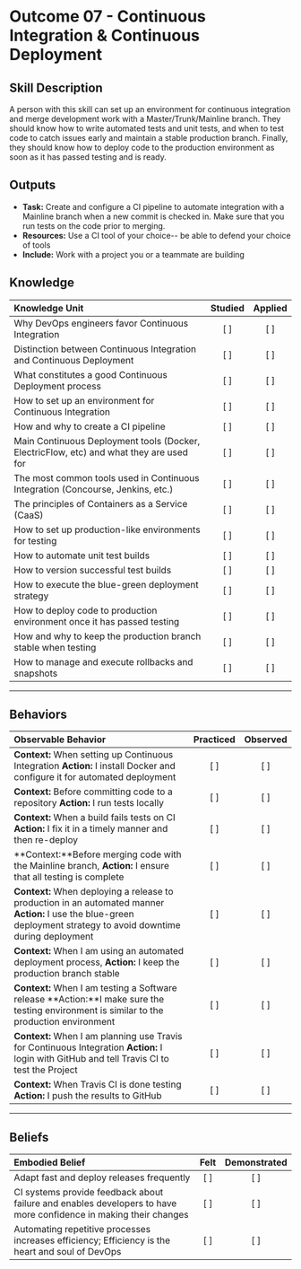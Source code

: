 # Outcome 07 - Continuous Integration & Continuous Deployment

Skill Description
-----------------
A person with this skill can set up an environment for continuous integration and merge development work with a Master/Trunk/Mainline branch. They should know how to write automated tests and unit tests, and when to test code to catch issues early and maintain a stable production branch. Finally, they should know how to deploy code to the production environment as soon as it has passed testing and is ready. 


Outputs
-------
- **Task:** Create and configure a CI pipeline to automate integration with a Mainline branch when a new commit is checked in. Make sure that you run tests on the code prior to merging. 
- **Resources:** Use a CI tool of your choice-- be able to defend your choice of tools
- **Include:** Work with a project you or a teammate are building


## **Knowledge**

| Knowledge Unit   |      Studied      | Applied |
|:-----------------|:-----------------:|:---------:|
| Why DevOps engineers favor Continuous Integration | [ ] | [ ] |
| Distinction between Continuous Integration and Continuous Deployment | [ ] | [ ] |
| What constitutes a good Continuous Deployment process | [ ] | [ ] |
| How to set up an environment for Continuous Integration  | [ ] | [ ] |
| How and why to create a CI pipeline | [ ] | [ ] |
| Main Continuous Deployment tools (Docker, ElectricFlow, etc) and what they are used for | [ ] | [ ] |
| The most common tools used in Continuous Integration (Concourse, Jenkins, etc.) | [ ] | [ ] |
| The principles of Containers as a Service (CaaS)  | [ ] | [ ] |
| How to set up production-like environments for testing | [ ] | [ ] |
| How to automate unit test builds | [ ] | [ ] |
| How to version successful test builds | [ ] | [ ] |
| How to execute the blue-green deployment strategy | [ ] | [ ] |
| How to deploy code to production environment once it has passed testing | [ ] | [ ] |
| How and why to keep the production branch stable when testing | [ ] | [ ] |
| How to manage and execute rollbacks and snapshots | [ ] | [ ] |


----------------


## **Behaviors**

| Observable Behavior   |      Practiced      | Observed |
|:----------------------|:------------------:|:--------:|
| **Context:** When setting up Continuous Integration **Action:** I install Docker and configure it for automated deployment | [ ] | [ ] |
| **Context:** Before committing code to a repository **Action:** I run tests locally | [ ] | [ ] |
| **Context:** When a build fails tests on CI **Action:** I fix it in a timely manner and then re-deploy | [ ] | [ ] |
| **Context:**Before merging code with the Mainline branch,  **Action:** I ensure that all testing is complete | [ ] | [ ] |
| **Context:** When deploying a release to production in an automated manner **Action:** I use the blue-green deployment strategy to avoid downtime during deployment | [ ] | [ ] |
| **Context:** When I am using an automated deployment process, **Action:** I keep the production branch stable | [ ] | [ ] |
| **Context:** When I am testing a Software release **Action:**I make sure the testing environment is similar to the production environment | [ ] | [ ] |
| **Context:** When I am planning use Travis for Continuous Integration **Action:** I login with GitHub and tell Travis CI to test the Project | [ ] | [ ] |
| **Context:** When Travis CI is done testing **Action:** I push the results to GitHub | [ ] | [ ] |




--------------


## **Beliefs**

| Embodied Belief   |      Felt          | Demonstrated |
|:------------------|:------------------:|:------------:|
| Adapt fast and deploy releases frequently | [ ] | [ ] |
| CI systems provide feedback about failure and enables developers to have more confidence in making their changes | [ ] | [ ] |
| Automating repetitive processes increases efficiency; Efficiency is the heart and soul of DevOps | [ ] | [ ] |
